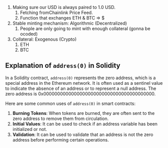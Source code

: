 1. Making sure our USD is always paired to 1.0 USD.
   1. Fetching fromChainlink Price Feed.
   2. Function that exchanges ETH & BTC => $
2. Stable minting mechanism: Algorithmic (Decentralized)
   1. People are only going to mint with enough collateral (gonna be ocoded)
3. Collateral: Exogenous (Crypto)
   1. ETH
   2. BTC

## Explanation of `address(0)` in Solidity

In a Solidity contract, `address(0)` represents the zero address, which is a special address in the Ethereum network. It is often used as a sentinel value to indicate the absence of an address or to represent a null address. The zero address is 0x0000000000000000000000000000000000000000.

Here are some common uses of `address(0)` in smart contracts:

1. **Burning Tokens**: When tokens are burned, they are often sent to the zero address to remove them from circulation.
2. **Initial Values**: It can be used to check if an address variable has been initialized or not.
3. **Validation**: It can be used to validate that an address is not the zero address before performing certain operations.
